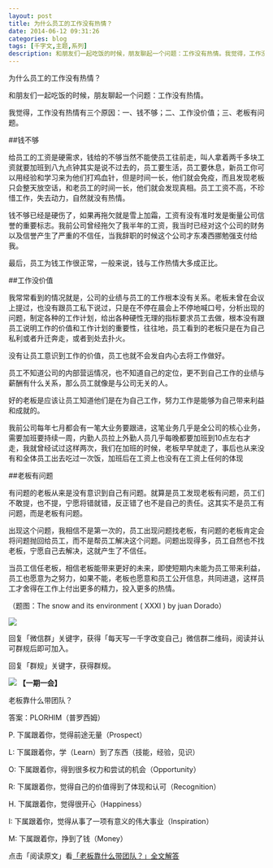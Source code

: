 ```yaml
---
layout: post
title: 为什么员工的工作没有热情？
date: 2014-06-12 09:31:26
categories: blog
tags: [千字文,主题,系列]
description: 和朋友们一起吃饭的时候，朋友聊起一个问题：工作没有热情。我觉得，工作没有热情有三个原因：一、钱不够；二、工作没价值；三、老板有问题。
---
```


为什么员工的工作没有热情？

和朋友们一起吃饭的时候，朋友聊起一个问题：工作没有热情。

我觉得，工作没有热情有三个原因：一、钱不够；二、工作没价值；三、老板有问题。

##钱不够

给员工的工资是硬需求，钱给的不够当然不能使员工往前走，叫人拿着两千多块工资就要加班到八九点钟其实是说不过去的，员工要生活，员工要休息，新员工你可以用经验和学习来为他们打鸡血针，但是时间一长，他们就会免疫，而且发现老板只会整天放空话，和老员工的时间一长，他们就会发现真相。员工工资不高，不珍惜工作，失去动力，自然就没有热情。

钱不够已经是硬伤了，如果再拖欠就是雪上加霜，工资有没有准时发是衡量公司信誉的重要标志。我前公司曾经拖欠了我半年的工资，我当时已经对这个公司的财务以及信誉产生了严重的不信任，当我辞职的时候这个公司才东凑西挪勉强支付给我。

最后，员工为钱工作很正常，一般来说，钱与工作热情大多成正比。

##工作没价值

我常常看到的情况就是，公司的业绩与员工的工作根本没有关系。老板未曾在会议上提过，也没有跟员工私下说过，只是在不停在晨会上不停地喊口号，分析出现的问题，制定各种的工作计划，给出各种硬性无理的指标要求员工去做，根本没有跟员工说明工作的价值和工作计划的重要性，往往地，员工看到的老板只是在为自己私利或者升迁奔走，或者到处去扑火。

没有让员工意识到工作的价值，员工也就不会发自内心去将工作做好。

员工不知道公司的内部营运情况，也不知道自己的定位，更不到自己工作的业绩与薪酬有什么关系，那么员工就像是与公司无关的人。

好的老板是应该让员工知道他们是在为自己工作，努力工作是能够为自己带来利益和成就的。

我前公司每年七月都会有一笔大业务要跟进，这笔业务几乎是全公司的核心业务，需要加班要持续一周，内勤人员拉上外勤人员几乎每晚都要加班到10点左右才走，我就曾经试过这样两次，我们在加班的时候，老板早早就走了，事后也从来没有和全体员工出去吃过一次饭，加班后在工资上也没有在工资上任何的体现

##老板有问题

有问题的老板从来是没有意识到自己有问题。就算是员工发现老板有问题，员工们不敢提，也不提，宁愿将错就错，反正错了也不是自己的责任。这其实不是员工有问题，而是老板有问题。

出现这个问题，我相信不是第一次的，员工出现问题找老板，有问题的老板肯定会将问题抛回给员工，而不是帮员工解决这个问题。问题出现得多，员工自然也不找老板，宁愿自己去解决，这就产生了不信任。

当员工信任老板，相信老板能带来更好的未来，即使短期内未能为员工带来利益，员工也愿意为之努力，如果不能，老板也愿意和员工公开信息，共同进退，这样员工才舍得在工作上付出更多的精力，投入更多的热情。

（题图：The snow and its environment ( XXXI ) by juan Dorado）

![](http://pic.yupoo.com/vankos_v/DMJiv6i8/mHDSX.png)

回复「微信群」关键字，获得「每天写一千字改变自己」微信群二维码，阅读并认可群规后即可加入。

回复「群规」关键字，获得群规。


![](http://pic.yupoo.com/vankos_v/DOMQ5v84/HtU20.png)
**【一期一会】**

老板靠什么带团队？

答案：PLORHIM（普罗西姆）

P. 下属跟着你，觉得前途无量（Prospect）

L: 下属跟着你，学（Learn）到了东西（技能，经验，见识）

O: 下属跟着你，得到很多权力和尝试的机会（Opportunity）

R: 下属跟着你，觉得自己的价值得到了体现和认可（Recognition）

H. 下属跟着你，觉得很开心（Happiness）

I: 下属跟着你，觉得从事了一项有意义的伟大事业（Inspiration）

M: 下属跟着你，挣到了钱（Money）

点击「阅读原文」看[「老板靠什么带团队？」全文解答](http://www.zhihu.com/question/19971555)
